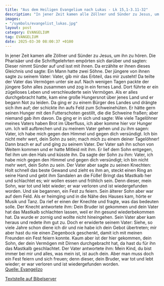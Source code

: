 ```yaml
---
title: "Aus dem Heiligen Evangelium nach Lukas - Lk 15,1-3.11-32"
description: "In jener Zeit kamen alle Zöllner und Sünder zu Jesus, um ihn zu hören. Die Pharisäer und die Schriftgelehrten empörten sich darüber und sagten: Dieser nimmt Sünder auf und isst mit ihnen. Da erzählte er ihnen dieses Gleichnis und sagte: Ein Mann hatte zwei Söhne. Der jüngere von ...."
images:
- "/symbols/evangelist_lukas.jpg"
layout: post
category: EVANGELIUM
tag: EVANGELIUM
date: 2025-03-30 08:00:37 +0100
---
```

In jener Zeit kamen alle Zöllner und Sünder zu Jesus, um ihn zu hören.
Die Pharisäer und die Schriftgelehrten empörten sich darüber und sagten: Dieser nimmt Sünder auf und isst mit ihnen.
Da erzählte er ihnen dieses Gleichnis und sagte:
Ein Mann hatte zwei Söhne.
Der jüngere von ihnen sagte zu seinem Vater: Vater, gib mir das Erbteil, das mir zusteht! Da teilte der Vater das Vermögen unter sie auf.<!--more-->
Nach wenigen Tagen packte der jüngere Sohn alles zusammen und zog in ein fernes Land. Dort führte er ein zügelloses Leben und verschleuderte sein Vermögen.
Als er alles durchgebracht hatte, kam eine große Hungersnot über jenes Land und er begann Not zu leiden.
Da ging er zu einem Bürger des Landes und drängte sich ihm auf; der schickte ihn aufs Feld zum Schweinehüten.
Er hätte gern seinen Hunger mit den Futterschoten gestillt, die die Schweine fraßen; aber niemand gab ihm davon.
Da ging er in sich und sagte: Wie viele Tagelöhner meines Vaters haben Brot im Überfluss, ich aber komme hier vor Hunger um.
Ich will aufbrechen und zu meinem Vater gehen und zu ihm sagen: Vater, ich habe mich gegen den Himmel und gegen dich versündigt.
Ich bin nicht mehr wert, dein Sohn zu sein; mach mich zu einem deiner Tagelöhner!
Dann brach er auf und ging zu seinem Vater. Der Vater sah ihn schon von Weitem kommen und er hatte Mitleid mit ihm. Er lief dem Sohn entgegen, fiel ihm um den Hals und küsste ihn.
Da sagte der Sohn zu ihm: Vater, ich habe mich gegen den Himmel und gegen dich versündigt; ich bin nicht mehr wert, dein Sohn zu sein.
Der Vater aber sagte zu seinen Knechten: Holt schnell das beste Gewand und zieht es ihm an, steckt einen Ring an seine Hand und gebt ihm Sandalen an die Füße!
Bringt das Mastkalb her und schlachtet es; wir wollen essen und fröhlich sein.
Denn dieser, mein Sohn, war tot und lebt wieder; er war verloren und ist wiedergefunden worden. Und sie begannen, ein Fest zu feiern.
Sein älterer Sohn aber war auf dem Feld. Als er heimging und in die Nähe des Hauses kam, hörte er Musik und Tanz.
Da rief er einen der Knechte und fragte, was das bedeuten solle.
Der Knecht antwortete ihm: Dein Bruder ist gekommen und dein Vater hat das Mastkalb schlachten lassen, weil er ihn gesund wiederbekommen hat.
Da wurde er zornig und wollte nicht hineingehen. Sein Vater aber kam heraus und redete ihm gut zu.
Doch er erwiderte seinem Vater: Siehe, so viele Jahre schon diene ich dir und nie habe ich dein Gebot übertreten; mir aber hast du nie einen Ziegenbock geschenkt, damit ich mit meinen Freunden ein Fest feiern konnte.
Kaum aber ist der hier gekommen, dein Sohn, der dein Vermögen mit Dirnen durchgebracht hat, da hast du für ihn das Mastkalb geschlachtet.
Der Vater antwortete ihm: Mein Kind, du bist immer bei mir und alles, was mein ist, ist auch dein.
Aber man muss doch ein Fest feiern und sich freuen; denn dieser, dein Bruder, war tot und lebt wieder; er war verloren und ist wiedergefunden worden.<br>
[Quelle: Evangelizo](https://evangeliumtagfuertag.org/DE/gospel)

[Textstelle auf Bibelserver](https://www.bibleserver.com/EU/Lukas15,1-3.11-32)
